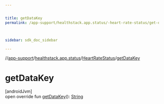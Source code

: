 ```yaml
---


title: getDataKey
permalink: /app-support/healthstack.app.status/-heart-rate-status/get-data-key.html



sidebar: sdk_doc_sidebar

---
```



//[app-support](/app-support.html)/[healthstack.app.status](../index.html)/[HeartRateStatus](index.html)/[getDataKey](get-data-key.html)



# getDataKey



[androidJvm]\
open override fun [getDataKey](get-data-key.html)(): [String](https://kotlinlang.org/api/latest/jvm/stdlib/kotlin/-string/index.html)






